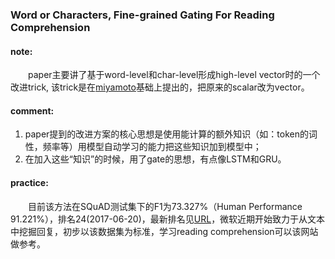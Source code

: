 ### Word or Characters, Fine-grained Gating For Reading Comprehension

#### note:
&emsp;&emsp;paper主要讲了基于word-level和char-level形成high-level vector时的一个改进trick, 该trick是在[miyamoto](https://arxiv.org/abs/1606.01700)基础上提出的，把原来的scalar改为vector。

#### comment:
1. paper提到的改进方案的核心思想是使用能计算的额外知识（如：token的词性，频率等）用模型自动学习的能力把这些知识加到模型中；
2. 在加入这些“知识”的时候，用了gate的思想，有点像LSTM和GRU。

#### practice: 
&emsp;&emsp;目前该方法在SQuAD测试集下的F1为73.327%（Human Performance 91.221%），排名24(2017-06-20)，最新排名见[URL](https://rajpurkar.github.io/SQuAD-explorer/)，微软近期开始致力于从文本中挖掘回复，初步以该数据集为标准，学习reading comprehension可以该网站做参考。

